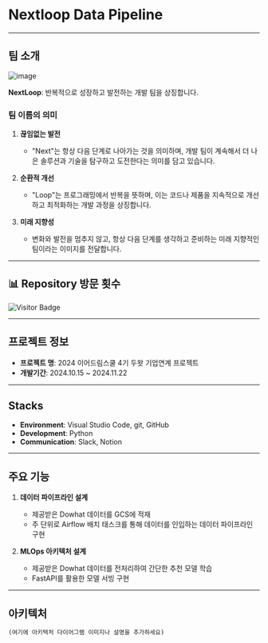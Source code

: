 # Nextloop Data Pipeline

---

## 팀 소개 

![image](https://github.com/user-attachments/assets/734f6e3c-0487-4727-9635-38d13c266c37)


**NextLoop**: 반복적으로 성장하고 발전하는 개발 팀을 상징합니다. 

### 팀 이름의 의미
1. **끊임없는 발전**  
   - "Next"는 항상 다음 단계로 나아가는 것을 의미하며, 개발 팀이 계속해서 더 나은 솔루션과 기술을 탐구하고 도전한다는 의미를 담고 있습니다.
     
2. **순환적 개선**  
   - "Loop"는 프로그래밍에서 반복을 뜻하며, 이는 코드나 제품을 지속적으로 개선하고 최적화하는 개발 과정을 상징합니다.
     
3. **미래 지향성**  
   - 변화와 발전을 멈추지 않고, 항상 다음 단계를 생각하고 준비하는 미래 지향적인 팀이라는 이미지를 전달합니다.

---

## 📊 Repository 방문 횟수 

![Visitor Badge](https://visitor-badge.laobi.icu/badge?page_id=nextloop_data_pipeline)

---

## 프로젝트 정보 

- **프로젝트 명**: 2024 이어드림스쿨 4기 두왓 기업연계 프로젝트  
- **개발기간**: 2024.10.15 ~ 2024.11.22  

---

## Stacks

- **Environment**: Visual Studio Code, git, GitHub  
- **Development**: Python  
- **Communication**: Slack, Notion  

---

## 주요 기능 

1. **데이터 파이프라인 설계**
   - 제공받은 Dowhat 데이터를 GCS에 적재
   - 주 단위로 Airflow 배치 태스크를 통해 데이터를 인입하는 데이터 파이프라인 구현

2. **MLOps 아키텍처 설계**
   - 제공받은 Dowhat 데이터를 전처리하여 간단한 추천 모델 학습
   - FastAPI를 활용한 모델 서빙 구현

---

## 아키텍처

```markdown
(여기에 아키텍처 다이어그램 이미지나 설명을 추가하세요)
